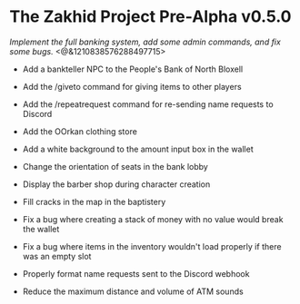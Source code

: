 # The Zakhid Project Pre-Alpha v0.5.0
*Implement the full banking system, add some admin commands, and fix some bugs.*
<@&1210838576288497715>

* Add a bankteller NPC to the People's Bank of North Bloxell
* Add the /giveto command for giving items to other players
* Add the /repeatrequest command for re-sending name requests to Discord
* Add the OOrkan clothing store

* Add a white background to the amount input box in the wallet
* Change the orientation of seats in the bank lobby
* Display the barber shop during character creation
* Fill cracks in the map in the baptistery
* Fix a bug where creating a stack of money with no value would break the wallet
* Fix a bug where items in the inventory wouldn't load properly if there was an empty slot
* Properly format name requests sent to the Discord webhook
* Reduce the maximum distance and volume of ATM sounds